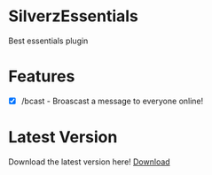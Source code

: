 # SilverzEssentials
Best essentials plugin

# Features
- [x] /bcast - Broascast a message to everyone online!

# Latest Version

Download the latest version here! [Download](https://poggit.pmmp.io/r/62206/SilverzEssentials_dev-1.phar)
